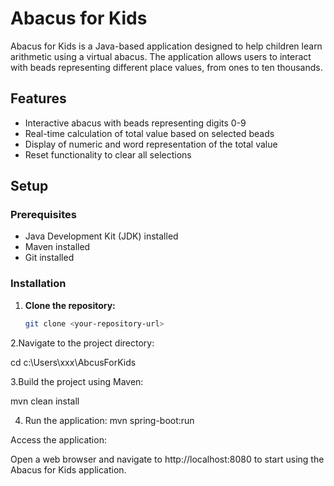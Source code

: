 # Abacus for Kids

Abacus for Kids is a Java-based application designed to help children learn arithmetic using a virtual abacus. The application allows users to interact with beads representing different place values, from ones to ten thousands.

## Features

- Interactive abacus with beads representing digits 0-9
- Real-time calculation of total value based on selected beads
- Display of numeric and word representation of the total value
- Reset functionality to clear all selections

## Setup

### Prerequisites

- Java Development Kit (JDK) installed
- Maven installed
- Git installed

### Installation

1. **Clone the repository:**

   ```bash
   git clone <your-repository-url>

2.Navigate to the project directory:

   cd c:\Users\xxx\AbcusForKids

3.Build the project using Maven:

mvn clean install

4. Run the application:
mvn spring-boot:run

Access the application:

Open a web browser and navigate to http://localhost:8080 to start using the Abacus for Kids application.
